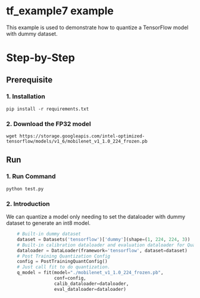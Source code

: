 tf_example7 example
=====================
This example is used to demonstrate how to quantize a TensorFlow model with dummy dataset.

Step-by-Step
============

## Prerequisite
### 1. Installation
```shell
pip install -r requirements.txt
```

### 2. Download the FP32 model
```shell
wget https://storage.googleapis.com/intel-optimized-tensorflow/models/v1_6/mobilenet_v1_1.0_224_frozen.pb
```

## Run
### 1. Run Command
```shell
python test.py
``` 

### 2. Introduction
We can quantize a model only needing to set the dataloader with dummy dataset to generate an int8 model.
```python
    # Built-in dummy dataset
    dataset = Datasets('tensorflow')['dummy'](shape=(1, 224, 224, 3))
    # Built-in calibration dataloader and evaluation dataloader for Quantization.
    dataloader = DataLoader(framework='tensorflow', dataset=dataset)
    # Post Training Quantization Config
    config = PostTrainingQuantConfig()
    # Just call fit to do quantization.
    q_model = fit(model="./mobilenet_v1_1.0_224_frozen.pb",
                  conf=config,
                  calib_dataloader=dataloader,
                  eval_dataloader=dataloader)
```